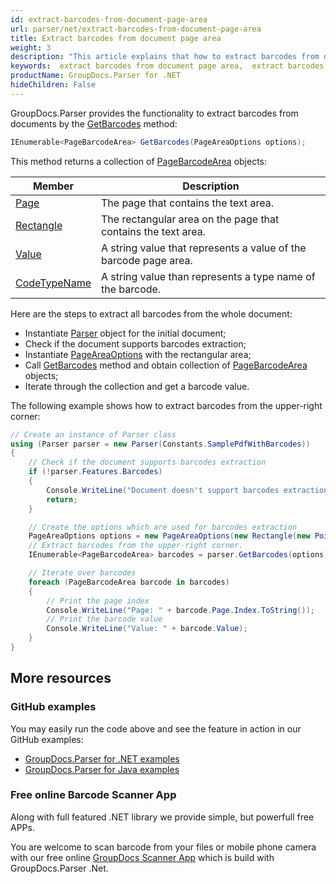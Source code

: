 ```yaml
---
id: extract-barcodes-from-document-page-area
url: parser/net/extract-barcodes-from-document-page-area
title: Extract barcodes from document page area
weight: 3
description: "This article explains that how to extract barcodes from document page area."
keywords:  extract barcodes from document page area,  extract barcodes
productName: GroupDocs.Parser for .NET
hideChildren: False
---
```


GroupDocs.Parser provides the functionality to extract barcodes from documents by the [GetBarcodes](https://reference.groupdocs.com/parser/net/groupdocs.parser.parser/getbarcodes/methods/1) method:

```csharp
IEnumerable<PageBarcodeArea> GetBarcodes(PageAreaOptions options);
```

This method returns a collection of [PageBarcodeArea](https://reference.groupdocs.com/parser/net/groupdocs.parser.data/pagebarcodearea) objects:

| Member | Description |
| --- | --- |
| [Page](https://reference.groupdocs.com/net/parser/groupdocs.parser.data/pagearea/properties/page) | The page that contains the text area.                        |
| [Rectangle](https://reference.groupdocs.com/net/parser/groupdocs.parser.data/pagearea/properties/rectangle) | The rectangular area on the page that contains the text area. |
| [Value](https://reference.groupdocs.com/parser/net/groupdocs.parser.data/pagebarcodearea/properties/value) | A string value that represents a value of the barcode page area. |
| [CodeTypeName](https://reference.groupdocs.com/parser/net/groupdocs.parser.data/pagebarcodearea/properties/codetypename) | A string value than represents a type name of the barcode. |

Here are the steps to extract all barcodes from the whole document:

- Instantiate [Parser](https://reference.groupdocs.com/net/parser/groupdocs.parser/parser) object for the initial document;
- Check if the document supports barcodes extraction;
- Instantiate [PageAreaOptions](https://reference.groupdocs.com/net/parser/groupdocs.parser.options/pageareaoptions) with the rectangular area;
- Call [GetBarcodes](https://reference.groupdocs.com/parser/net/groupdocs.parser.parser/getbarcodes/methods/1) method and obtain collection of [PageBarcodeArea](https://reference.groupdocs.com/parser/net/groupdocs.parser.data/pagebarcodearea) objects;
- Iterate through the collection and get a barcode value.

The following example shows how to extract barcodes from the upper-right corner:

```csharp
// Create an instance of Parser class
using (Parser parser = new Parser(Constants.SamplePdfWithBarcodes))
{
    // Check if the document supports barcodes extraction
    if (!parser.Features.Barcodes)
    {
        Console.WriteLine("Document doesn't support barcodes extraction.");
        return;
    }

    // Create the options which are used for barcodes extraction
    PageAreaOptions options = new PageAreaOptions(new Rectangle(new Point(590, 80), new Size(150, 150)));
    // Extract barcodes from the upper-right corner.
    IEnumerable<PageBarcodeArea> barcodes = parser.GetBarcodes(options);

    // Iterate over barcodes
    foreach (PageBarcodeArea barcode in barcodes)
    {
        // Print the page index
        Console.WriteLine("Page: " + barcode.Page.Index.ToString());
        // Print the barcode value
        Console.WriteLine("Value: " + barcode.Value);
    }
}
```

## More resources

### GitHub examples

You may easily run the code above and see the feature in action in our GitHub examples:

- [GroupDocs.Parser for .NET examples](https://github.com/groupdocs-parser/GroupDocs.Parser-for-.NET)
- [GroupDocs.Parser for Java examples](https://github.com/groupdocs-parser/GroupDocs.Parser-for-Java)

### Free online Barcode Scanner App

Along with full featured .NET library we provide simple, but powerfull free APPs.

You are welcome to scan barcode from your files or mobile phone camera with our free online [GroupDocs Scanner App](https://products.groupdocs.app/scanner/scan-barcode) which is build with GroupDocs.Parser .Net.